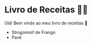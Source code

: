 # Livro de Receitas :man_cook:

Olá! Bem vindo ao meu livro de receitas :wave:

- Strogonnof de Frango
- Pavê
